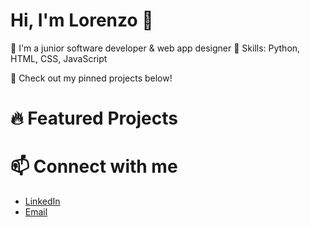 # Hi, I'm Lorenzo 👋

🚀 I'm a junior software developer & web app designer
🔧 Skills: Python, HTML, CSS, JavaScript


📌 Check out my pinned projects below!

# 🔥 Featured Projects


# 📫 Connect with me
- [LinkedIn](https://www.linkedin.com/in/catalanold/)
- [Email](mailto:lorenzo.d.catalano@gmail.com)
